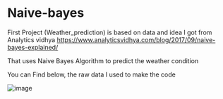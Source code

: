 # Naive-bayes

First Project (Weather_prediction) is based on data and idea I got from Analytics vidhya 
https://www.analyticsvidhya.com/blog/2017/09/naive-bayes-explained/

That uses Naive Bayes Algorithm to predict the weather condition 

You can Find below, the raw data I used to make the code

![image](https://github.com/user-attachments/assets/ef7ff314-bb05-4076-b847-cffe18751e51)
